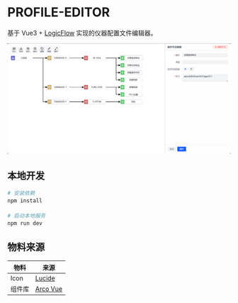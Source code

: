 # PROFILE-EDITOR

基于 Vue3 + [LogicFlow](https://github.com/didi/LogicFlow) 实现的仪器配置文件编辑器。

![example.png](./docs/example.png)

## 本地开发

```bash
# 安装依赖
npm install

# 启动本地服务
npm run dev
```

## 物料来源

| 物料 | 来源 |
| --- | --- |
| Icon | [Lucide](https://lucide.dev/) |
| 组件库 | [Arco Vue](https://arco.design/vue/docs/start) |
